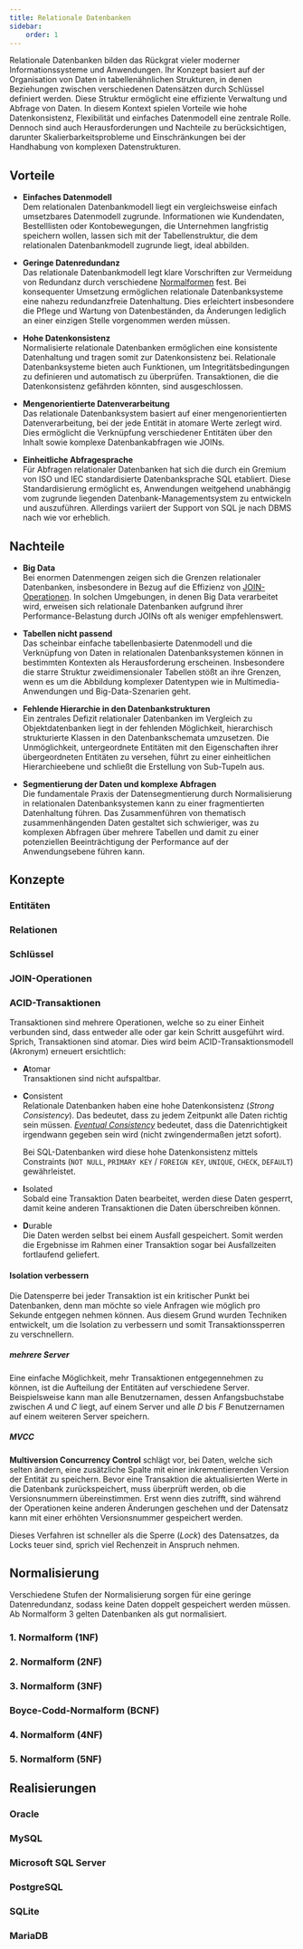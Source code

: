 ```yaml
---
title: Relationale Datenbanken
sidebar:
    order: 1
---
```


Relationale Datenbanken bilden das Rückgrat vieler moderner Informationssysteme und Anwendungen. Ihr Konzept basiert auf der Organisation von Daten in tabellenähnlichen Strukturen, in denen Beziehungen zwischen verschiedenen Datensätzen durch Schlüssel definiert werden. Diese Struktur ermöglicht eine effiziente Verwaltung und Abfrage von Daten. In diesem Kontext spielen Vorteile wie hohe Datenkonsistenz, Flexibilität und einfaches Datenmodell eine zentrale Rolle. Dennoch sind auch Herausforderungen und Nachteile zu berücksichtigen, darunter Skalierbarkeitsprobleme und Einschränkungen bei der Handhabung von komplexen Datenstrukturen.

## Vorteile

-   **Einfaches Datenmodell**  
    Dem relationalen Datenbankmodell liegt ein vergleichsweise einfach umsetzbares Datenmodell zugrunde. Informationen wie Kundendaten, Bestelllisten oder Kontobewegungen, die Unternehmen langfristig speichern wollen, lassen sich mit der Tabellenstruktur, die dem relationalen Datenbankmodell zugrunde liegt, ideal abbilden.

-   **Geringe Datenredundanz**  
    Das relationale Datenbankmodell legt klare Vorschriften zur Vermeidung von Redundanz durch verschiedene [Normalformen](#normalisierung) fest. Bei konsequenter Umsetzung ermöglichen relationale Datenbanksysteme eine nahezu redundanzfreie Datenhaltung. Dies erleichtert insbesondere die Pflege und Wartung von Datenbeständen, da Änderungen lediglich an einer einzigen Stelle vorgenommen werden müssen.

-   **Hohe Datenkonsistenz**  
    Normalisierte relationale Datenbanken ermöglichen eine konsistente Datenhaltung und tragen somit zur Datenkonsistenz bei. Relationale Datenbanksysteme bieten auch Funktionen, um Integritätsbedingungen zu definieren und automatisch zu überprüfen. Transaktionen, die die Datenkonsistenz gefährden könnten, sind ausgeschlossen.

-   **Mengenorientierte Datenverarbeitung**  
    Das relationale Datenbanksystem basiert auf einer mengenorientierten Datenverarbeitung, bei der jede Entität in atomare Werte zerlegt wird. Dies ermöglicht die Verknüpfung verschiedener Entitäten über den Inhalt sowie komplexe Datenbankabfragen wie JOINs.

-   **Einheitliche Abfragesprache**  
    Für Abfragen relationaler Datenbanken hat sich die durch ein Gremium von ISO und IEC standardisierte Datenbanksprache SQL etabliert. Diese Standardisierung ermöglicht es, Anwendungen weitgehend unabhängig vom zugrunde liegenden Datenbank-Managementsystem zu entwickeln und auszuführen. Allerdings variiert der Support von SQL je nach DBMS nach wie vor erheblich.

## Nachteile

-   **Big Data**  
    Bei enormen Datenmengen zeigen sich die Grenzen relationaler Datenbanken, insbesondere in Bezug auf die Effizienz von [JOIN-Operationen](#join-operationen). In solchen Umgebungen, in denen Big Data verarbeitet wird, erweisen sich relationale Datenbanken aufgrund ihrer Performance-Belastung durch JOINs oft als weniger empfehlenswert.

-   **Tabellen nicht passend**  
    Das scheinbar einfache tabellenbasierte Datenmodell und die Verknüpfung von Daten in relationalen Datenbanksystemen können in bestimmten Kontexten als Herausforderung erscheinen. Insbesondere die starre Struktur zweidimensionaler Tabellen stößt an ihre Grenzen, wenn es um die Abbildung komplexer Datentypen wie in Multimedia-Anwendungen und Big-Data-Szenarien geht.

-   **Fehlende Hierarchie in den Datenbankstrukturen**  
    Ein zentrales Defizit relationaler Datenbanken im Vergleich zu Objektdatenbanken liegt in der fehlenden Möglichkeit, hierarchisch strukturierte Klassen in den Datenbankschemata umzusetzen. Die Unmöglichkeit, untergeordnete Entitäten mit den Eigenschaften ihrer übergeordneten Entitäten zu versehen, führt zu einer einheitlichen Hierarchieebene und schließt die Erstellung von Sub-Tupeln aus.

-   **Segmentierung der Daten und komplexe Abfragen**  
    Die fundamentale Praxis der Datensegmentierung durch Normalisierung in relationalen Datenbanksystemen kann zu einer fragmentierten Datenhaltung führen. Das Zusammenführen von thematisch zusammenhängenden Daten gestaltet sich schwieriger, was zu komplexen Abfragen über mehrere Tabellen und damit zu einer potenziellen Beeinträchtigung der Performance auf der Anwendungsebene führen kann.

## Konzepte

### Entitäten

### Relationen

### Schlüssel

### JOIN-Operationen

### ACID-Transaktionen

Transaktionen sind mehrere Operationen, welche so zu einer Einheit verbunden sind, dass entweder alle oder gar kein Schritt ausgeführt wird. Sprich, Transaktionen sind atomar. Dies wird beim ACID-Transaktionsmodell (Akronym) erneuert ersichtlich:

-   **A**tomar  
    Transaktionen sind nicht aufspaltbar.

-   **C**onsistent  
    Relationale Datenbanken haben eine hohe Datenkonsistenz (_Strong Consistency_). Das bedeutet, dass zu jedem Zeitpunkt alle Daten richtig sein müssen. [_Eventual Consistency_](./document_orientated_databases/#base-transaktionen) bedeutet, dass die Datenrichtigkeit irgendwann gegeben sein wird (nicht zwingendermaßen jetzt sofort).

    Bei SQL-Datenbanken wird diese hohe Datenkonsistenz mittels Constraints (`NOT NULL`, `PRIMARY KEY` / `FOREIGN KEY`, `UNIQUE`, `CHECK`, `DEFAULT`) gewährleistet.

-   **I**solated  
    Sobald eine Transaktion Daten bearbeitet, werden diese Daten gesperrt, damit keine anderen Transaktionen die Daten überschreiben können.

-   **D**urable  
    Die Daten werden selbst bei einem Ausfall gespeichert. Somit werden die Ergebnisse im Rahmen einer Transaktion sogar bei Ausfallzeiten fortlaufend geliefert.

#### Isolation verbessern

Die Datensperre bei jeder Transaktion ist ein kritischer Punkt bei Datenbanken, denn man möchte so viele Anfragen wie möglich pro Sekunde entgegen nehmen können. Aus diesem Grund wurden Techniken entwickelt, um die Isolation zu verbessern und somit Transaktionssperren zu verschnellern.

##### mehrere Server

Eine einfache Möglichkeit, mehr Transaktionen entgegennehmen zu können, ist die Aufteilung der Entitäten auf verschiedene Server. Beispielsweise kann man alle Benutzernamen, dessen Anfangsbuchstabe zwischen _A_ und _C_ liegt, auf einem Server und alle _D_ bis _F_ Benutzernamen auf einem weiteren Server speichern.

##### MVCC

**Multiversion Concurrency Control** schlägt vor, bei Daten, welche sich selten ändern, eine zusätzliche Spalte mit einer inkrementierenden Version der Entität zu speichern. Bevor eine Transaktion die aktualisierten Werte in die Datenbank zurückspeichert, muss überprüft werden, ob die Versionsnummern übereinstimmen. Erst wenn dies zutrifft, sind während der Operationen keine anderen Änderungen geschehen und der Datensatz kann mit einer erhöhten Versionsnummer gespeichert werden.

Dieses Verfahren ist schneller als die Sperre (_Lock_) des Datensatzes, da Locks teuer sind, sprich viel Rechenzeit in Anspruch nehmen.

## Normalisierung

Verschiedene Stufen der Normalisierung sorgen für eine geringe Datenredundanz, sodass keine Daten doppelt gespeichert werden müssen. Ab Normalform 3 gelten Datenbanken als gut normalisiert.

### 1. Normalform (1NF)

### 2. Normalform (2NF)

### 3. Normalform (3NF)

### Boyce-Codd-Normalform (BCNF)

### 4. Normalform (4NF)

### 5. Normalform (5NF)

## Realisierungen

### Oracle

### MySQL

### Microsoft SQL Server

### PostgreSQL

### SQLite

### MariaDB
